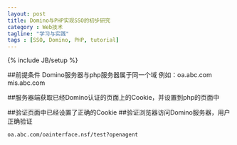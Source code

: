 ```yaml
---
layout: post
title: Domino与PHP实现SSO的初步研究
category : Web技术
tagline: "学习与实践"
tags : [SSO, Domino, PHP, tutorial]
---
```

{% include JB/setup %}

##前提条件
Domino服务器与php服务器属于同一个域
例如：oa.abc.com
      mis.abc.com

##服务器端获取已经Domino认证的页面上的Cookie，并设置到php的页面中
    <?php
    setcookie('DomAuthSessId','C08BB3ACD62CCBAE3CDE0D0048E2D21E',0,'');
    ?>

##验证页面中已经设置了正确的Cookie
    <?php
    echo $_COOKIE['DomAuthSessId'];
    ?>
##验证浏览器访问Domino服务器，用户正确验证

    oa.abc.com/oainterface.nsf/test?openagent
